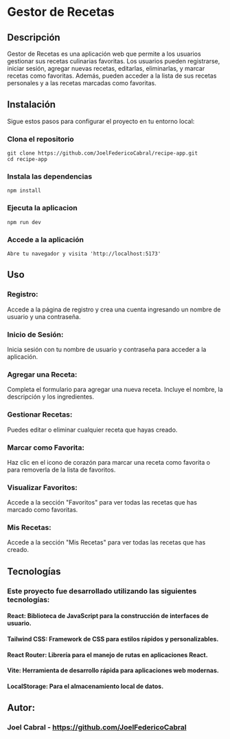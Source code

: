 # Gestor de Recetas

## Descripción
Gestor de Recetas es una aplicación web que permite a los usuarios
gestionar sus recetas culinarias favoritas. Los usuarios pueden registrarse,
iniciar sesión, agregar nuevas recetas, editarlas, eliminarlas, y marcar
recetas como favoritas. Además, pueden acceder a la lista de sus recetas
personales y a las recetas marcadas como favoritas.

## Instalación
Sigue estos pasos para configurar el proyecto en tu entorno local:

### Clona el repositorio
    git clone https://github.com/JoelFedericoCabral/recipe-app.git
    cd recipe-app

### Instala las dependencias
    npm install

### Ejecuta la aplicacion
    npm run dev

### Accede a la aplicación
    Abre tu navegador y visita 'http://localhost:5173'

## Uso
### Registro:
Accede a la página de registro y crea una cuenta ingresando un nombre de usuario y una contraseña.

### Inicio de Sesión:
Inicia sesión con tu nombre de usuario y contraseña para acceder a la aplicación.

### Agregar una Receta:
Completa el formulario para agregar una nueva receta. Incluye el nombre, la descripción y los ingredientes.

### Gestionar Recetas:
Puedes editar o eliminar cualquier receta que hayas creado.

### Marcar como Favorita:
Haz clic en el icono de corazón para marcar una receta como favorita o para removerla de la lista de favoritos.

### Visualizar Favoritos:
Accede a la sección "Favoritos" para ver todas las recetas que has marcado como favoritas.

### Mis Recetas:
Accede a la sección "Mis Recetas" para ver todas las recetas que has creado.

## Tecnologías
### Este proyecto fue desarrollado utilizando las siguientes tecnologías:

#### React: Biblioteca de JavaScript para la construcción de interfaces de usuario.
#### Tailwind CSS: Framework de CSS para estilos rápidos y personalizables.
#### React Router: Librería para el manejo de rutas en aplicaciones React.
#### Vite: Herramienta de desarrollo rápida para aplicaciones web modernas.
#### LocalStorage: Para el almacenamiento local de datos.

## Autor:
### Joel Cabral - https://github.com/JoelFedericoCabral

